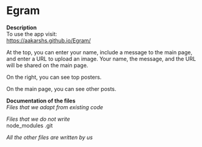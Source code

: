 # Egram

**Description**  
  To use the app visit:  
  https://aakarshs.github.io/Egram/

  At the top, you can enter your name, include a message to the main page, and enter a URL to upload an image.
  Your name, the message, and the URL will be shared on the main page.  

  On the right, you can see top posters.  
  
  On the main page, you can see other posts.

**Documentation of the files**  
  *Files that we adapt from existing code*  
  
  *Files that we do not write*  
  node_modules
  .git
  
  *All the other files are written by us*  
  
  
